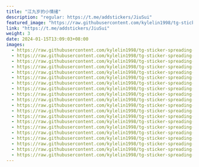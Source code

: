 ```yaml
---
title: "江九岁的小情绪"
description: "regular: https://t.me/addstickers/JiuSui"
featured_image: "https://raw.githubusercontent.com/kylelin1998/tg-sticker-spreading-worldwide-images/main/img/b57f674d-5224-4b5e-b337-4306a3bdc187.jpg"
link: "https://t.me/addstickers/JiuSui"
weight: 3
date: 2024-01-15T13:09:03+08:00
images:
  - https://raw.githubusercontent.com/kylelin1998/tg-sticker-spreading-worldwide-images/main/img/b57f674d-5224-4b5e-b337-4306a3bdc187.jpg
  - https://raw.githubusercontent.com/kylelin1998/tg-sticker-spreading-worldwide-images/main/img/601b8530-3d4a-4522-9b7e-4bfbd0b5ec2e.jpg
  - https://raw.githubusercontent.com/kylelin1998/tg-sticker-spreading-worldwide-images/main/img/1d6241ea-509c-4c0c-b126-a2968bf6a69d.jpg
  - https://raw.githubusercontent.com/kylelin1998/tg-sticker-spreading-worldwide-images/main/img/73b9968a-b4d0-415a-8e2d-42ba43b1bc10.jpg
  - https://raw.githubusercontent.com/kylelin1998/tg-sticker-spreading-worldwide-images/main/img/599ee1c5-fce1-4ee3-b636-ad85820eddb7.jpg
  - https://raw.githubusercontent.com/kylelin1998/tg-sticker-spreading-worldwide-images/main/img/e444ea3e-1e04-47f2-817b-e7f15b188084.jpg
  - https://raw.githubusercontent.com/kylelin1998/tg-sticker-spreading-worldwide-images/main/img/41958c94-a746-40c1-9a49-9a0b10c34259.jpg
  - https://raw.githubusercontent.com/kylelin1998/tg-sticker-spreading-worldwide-images/main/img/8339df3a-a91a-4c33-8da5-e6946e651c80.jpg
  - https://raw.githubusercontent.com/kylelin1998/tg-sticker-spreading-worldwide-images/main/img/b787657b-b200-40af-afbc-6d74bf743b77.jpg
  - https://raw.githubusercontent.com/kylelin1998/tg-sticker-spreading-worldwide-images/main/img/667ac452-d6cd-4126-9a77-f5ce7a777111.jpg
  - https://raw.githubusercontent.com/kylelin1998/tg-sticker-spreading-worldwide-images/main/img/59105173-f9e7-45cf-985a-1cb0b44f6d1f.jpg
  - https://raw.githubusercontent.com/kylelin1998/tg-sticker-spreading-worldwide-images/main/img/a685aa4c-0a08-46e9-86ec-42369a730194.jpg
  - https://raw.githubusercontent.com/kylelin1998/tg-sticker-spreading-worldwide-images/main/img/f0206c1d-783d-4815-99e7-77d5365955b4.jpg
  - https://raw.githubusercontent.com/kylelin1998/tg-sticker-spreading-worldwide-images/main/img/4860aea1-b806-4b2e-905a-4adbb356c1e1.jpg
  - https://raw.githubusercontent.com/kylelin1998/tg-sticker-spreading-worldwide-images/main/img/4cd6187c-eeee-46f4-b3df-c2a0a32301fb.jpg
  - https://raw.githubusercontent.com/kylelin1998/tg-sticker-spreading-worldwide-images/main/img/0d71d61d-b716-4877-9b0d-0b3a201f5abe.jpg
  - https://raw.githubusercontent.com/kylelin1998/tg-sticker-spreading-worldwide-images/main/img/8cc82f6b-fd46-4ddb-bf23-7fab5feb6ac6.jpg
  - https://raw.githubusercontent.com/kylelin1998/tg-sticker-spreading-worldwide-images/main/img/0af90ebc-e72c-435a-a31e-8e355f43fe8b.jpg
  - https://raw.githubusercontent.com/kylelin1998/tg-sticker-spreading-worldwide-images/main/img/d9eed8ce-9be7-46c5-b59a-828515c67d84.jpg
  - https://raw.githubusercontent.com/kylelin1998/tg-sticker-spreading-worldwide-images/main/img/f1477292-33cb-4a4b-ae83-1f76cdc7637d.jpg
---
```

